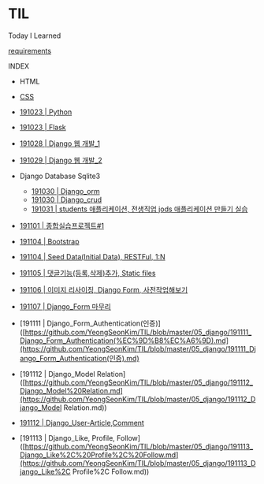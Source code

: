 # TIL
Today I Learned 

[requirements](./05_django/01_django_intro_2/requirements.txt)

INDEX

- HTML
- [CSS](./02_CSS/191022_CSS.md)
- [191023 | Python]()
- [191023 | Flask](./04_Flask/191023_Flask.md)
- [191028 | Django 웹 개발_1](./05_django/191028_Django.md)
- [191029 | Django 웹 개발_2](./05_django/191029_Django.md)
- Django Database Sqlite3
  - [191030 | Django_orm](./05_django/191030_Django_orm.md)
  - [191030 | Django_crud](./05_django/191030_Django_crud.md)
  - [191031 | students 애플리케이션, 전생직업 jods 애플리케이션 만들기 실습](./05_django/191031_Django_실습.md)
- [191101 | 종합실습프로젝트#1](./05_django/191101_Django_connected_PRJ1.md)
- [191104 | Bootstrap](./02_CSS/191104_Django_Bootstrap.md)
- [191104 | Seed Data(Initial Data), RESTFul, 1:N ](https://github.com/YeongSeonKim/TIL/blob/master/05_django/191104_Django_Seed%20Data_RESTFul_1%EB%8C%80N.md)
- [191105 | 댓글기능(등록,삭제)추가, Static files](https://github.com/YeongSeonKim/TIL/blob/master/05_django/191105_Django_%EB%8C%93%EA%B8%80%EA%B8%B0%EB%8A%A5%EC%B6%94%EA%B0%80%2CStatic%20files.md)
- [191106 | 이미지 리사이징, Django Form, 사전작업해보기](https://github.com/YeongSeonKim/TIL/blob/master/05_django/191106_Django_image%20resizing%2C%20Django%20Form%2C%20%EC%82%AC%EC%A0%84%EC%9E%91%EC%97%85%ED%95%B4%EB%B3%B4%EA%B8%B0.md)
- [191107 | Django_Form 마무리](https://github.com/YeongSeonKim/TIL/blob/master/05_django/191107_Django_Form%20%EB%A7%88%EB%AC%B4%EB%A6%AC.md)

- [191111 | Django_Form_Authentication(인증)]([https://github.com/YeongSeonKim/TIL/blob/master/05_django/191111_Django_Form_Authentication(%EC%9D%B8%EC%A6%9D).md](https://github.com/YeongSeonKim/TIL/blob/master/05_django/191111_Django_Form_Authentication(인증).md)
- [191112 | Django_Model Relation]([https://github.com/YeongSeonKim/TIL/blob/master/05_django/191112_Django_Model%20Relation.md](https://github.com/YeongSeonKim/TIL/blob/master/05_django/191112_Django_Model Relation.md))
- [191112 | Django_User-Article,Comment](https://github.com/YeongSeonKim/TIL/blob/master/05_django/191112_Django_User-Article%2CComment.md)
- [191113 | Django_Like, Profile, Follow]([https://github.com/YeongSeonKim/TIL/blob/master/05_django/191113_Django_Like%2C%20Profile%2C%20Follow.md](https://github.com/YeongSeonKim/TIL/blob/master/05_django/191113_Django_Like%2C Profile%2C Follow.md))

